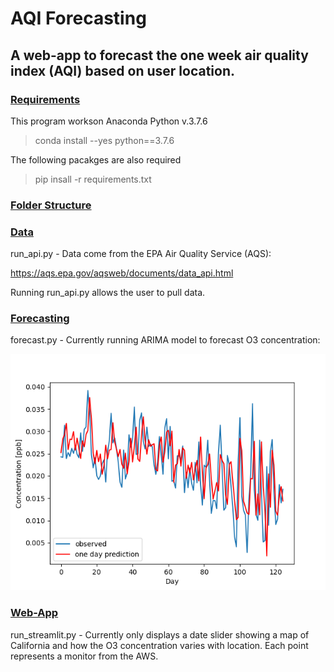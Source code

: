 # AQI Forecasting

## A web-app to forecast the one week air quality index (AQI) based on user location. 

### <ins>Requirements</ins>

This program workson Anaconda Python v.3.7.6

> conda install --yes python==3.7.6

The following pacakges are also required

> pip insall -r requirements.txt

### <ins>Folder Structure</ins>



### <ins>Data</ins>

run_api.py - Data come from the EPA Air Quality Service (AQS):

https://aqs.epa.gov/aqsweb/documents/data_api.html

Running run_api.py allows the user to pull data.

### <ins>Forecasting</ins>

forecast.py - Currently running ARIMA model to forecast O3 concentration:

![O3 2019 Prediction](./figures/o3-2019-prediction.png?raw=true)

### <ins>Web-App</ins>

run_streamlit.py - Currently only displays a date slider showing a map of California and how the O3 concentration varies with location. Each point represents a monitor from the AWS.